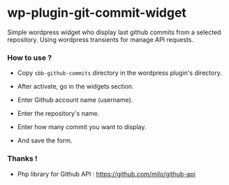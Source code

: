 # wp-plugin-git-commit-widget
Simple wordpress widget who display last github commits from a selected repository.
Using wordpress transients for manage API requests.

### How to use ? 

* Copy `sbb-github-commits` directory  in the wordpress plugin's directory.

* After activate, go in the widgets section.

* Enter Github account name (username).

* Enter the repository's name.

* Enter how many commit you want to display.

* And save the form.

### Thanks !

* Php library for Github API : https://github.com/milo/github-api